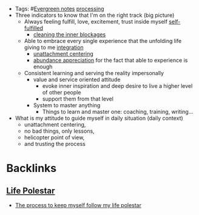 - Tags: #[Evergreen notes](<Evergreen notes.md>) [processing](<processing.md>)
- Three indicators to know that I'm on the right track (big picture)
    - Always feeling fulfill, love, excitement, trust inside myself [self-fulfilled](<self-fulfilled.md>)
        - [cleaning the inner blockages](<cleaning the inner blockages.md>)
    - Able to embrace every single experience that the unfolding life giving to me [integration](<integration.md>)
        - [unattachment centering](<unattachment centering.md>)
        - [abundance appreciation](<abundance appreciation.md>) for the fact that able to experience is enough
    - Consistent learning and serving the reality impersonally
        - value and service oriented attitude
            - evoke inner inspiration and deep desire to live a higher level of other people
            - support them from that level
        - System to master anything
            - Things to learn and master one: coaching, training, writing...
- What is my attitude to guide myself in daily situation (daily context)
    - unattachment centering, 
    - no bad things, only lessons, 
    - helicopter point of view, 
    - and trusting the process

# Backlinks
## [Life Polestar](<Life Polestar.md>)
- [The process to keep myself follow my life polestar](<The process to keep myself follow my life polestar.md>)

